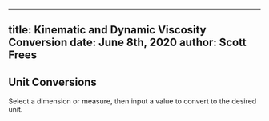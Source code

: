 -----
title: Kinematic and Dynamic Viscosity Conversion
date: June 8th, 2020
author: Scott Frees
-----

## Unit Conversions
Select a dimension or measure, then input a value to convert to the desired unit.

<viscosity-converter/>



